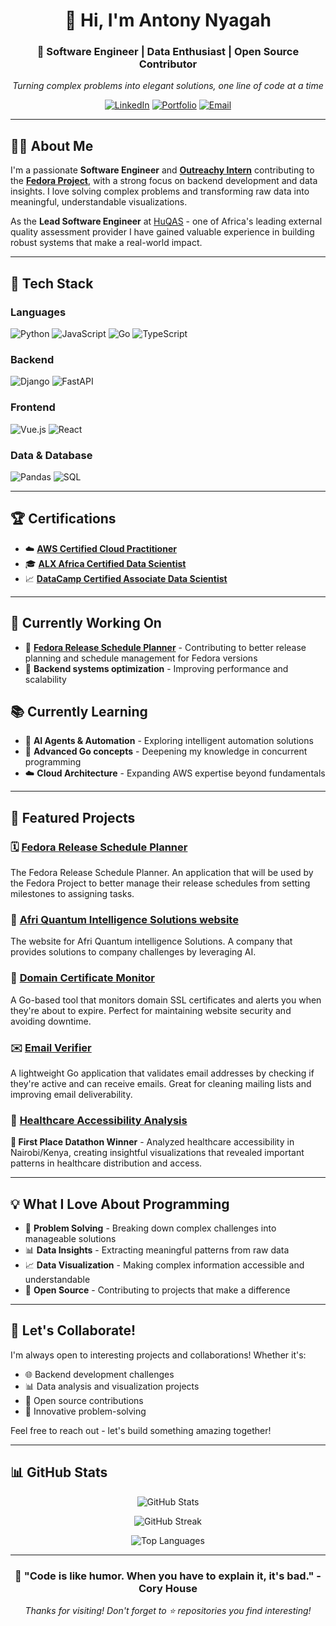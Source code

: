 <div align="center">
  
# 👋 Hi, I'm Antony Nyagah

### 🚀 Software Engineer | Data Enthusiast | Open Source Contributor
*Turning complex problems into elegant solutions, one line of code at a time*

[![LinkedIn](https://img.shields.io/badge/LinkedIn-0077B5?style=for-the-badge&logo=linkedin&logoColor=white)](https://www.linkedin.com/in/antony-nyagah/)
[![Portfolio](https://img.shields.io/badge/Portfolio-FFD700?style=for-the-badge&logo=firefox&logoColor=black)](https://tony-nyagah.github.io)
[![Email](https://img.shields.io/badge/Email-D14836?style=for-the-badge&logo=gmail&logoColor=white)](mailto:tony.m.nyagah@gmail.com)

</div>

---

## 🧑‍💻 About Me

I'm a passionate **Software Engineer** and [**Outreachy Intern**](https://www.outreachy.org/alums/2025-06/) contributing to the [**Fedora Project**](https://fedoraproject.org/), with a strong focus on backend development and data insights. I love solving complex problems and transforming raw data into meaningful, understandable visualizations.

As the **Lead Software Engineer** at [HuQAS](https://huqas.org/) - one of Africa's leading external quality assessment provider I have gained valuable experience in building robust systems that make a real-world impact.

---

## 🔧 Tech Stack

### Languages
![Python](https://img.shields.io/badge/Python-FFD43B?style=for-the-badge&logo=python&logoColor=black)
![JavaScript](https://img.shields.io/badge/JavaScript-F7DF1E?style=for-the-badge&logo=javascript&logoColor=black)
![Go](https://img.shields.io/badge/Go-00ADD8?style=for-the-badge&logo=go&logoColor=white)
![TypeScript](https://img.shields.io/badge/TypeScript-007ACC?style=for-the-badge&logo=typescript&logoColor=white)

### Backend
![Django](https://img.shields.io/badge/Django-092E20?style=for-the-badge&logo=django&logoColor=white)
![FastAPI](https://img.shields.io/badge/FastAPI-009688?style=for-the-badge&logo=fastapi&logoColor=white)

### Frontend
![Vue.js](https://img.shields.io/badge/Vue.js-4FC08D?style=for-the-badge&logo=vue.js&logoColor=white)
![React](https://img.shields.io/badge/React-20232A?style=for-the-badge&logo=react&logoColor=61DAFB)

### Data & Database
![Pandas](https://img.shields.io/badge/Pandas-150458?style=for-the-badge&logo=pandas&logoColor=white)
![SQL](https://img.shields.io/badge/SQL-CC2927?style=for-the-badge&logo=microsoft-sql-server&logoColor=white)

---

## 🏆 Certifications

* ☁️ **[AWS Certified Cloud Practitioner](https://www.credly.com/badges/9680beae-156a-4a7c-a5b6-1463f2134876)**
* 🎓 **[ALX Africa Certified Data Scientist](https://savanna.alxafrica.com/certificates/FmPCRYe89r)**
* 📈 **[DataCamp Certified Associate Data Scientist](https://www.datacamp.com/certificate/DSA0011358609209)**  

---

## 🚧 Currently Working On

- 🐧 [**Fedora Release Schedule Planner**](https://codeberg.org/fedora/release-schedule-planner) - Contributing to better release planning and schedule management for Fedora versions
- 🔧 **Backend systems optimization** - Improving performance and scalability

## 📚 Currently Learning

- 🤖 **AI Agents & Automation** - Exploring intelligent automation solutions
- 🦀 **Advanced Go concepts** - Deepening my knowledge in concurrent programming
- ☁️ **Cloud Architecture** - Expanding AWS expertise beyond fundamentals

---

## 🎯 Featured Projects

### 🗓️ [Fedora Release Schedule Planner](https://codeberg.org/fedora/release-schedule-planner)
The Fedora Release Schedule Planner. An application that will be used by the Fedora Project to better manage their release schedules from setting milestones to assigning tasks.

### 🔗 [Afri Quantum Intelligence Solutions website](https://aqis-eight.vercel.app/)
The website for Afri Quantum intelligence Solutions. A company that provides solutions to company challenges by leveraging AI.

### 🔐 [Domain Certificate Monitor](https://github.com/tony-nyagah/domain-monitor)
A Go-based tool that monitors domain SSL certificates and alerts you when they're about to expire. Perfect for maintaining website security and avoiding downtime.

### ✉️ [Email Verifier](https://github.com/tony-nyagah/simple-email-verifier)
A lightweight Go application that validates email addresses by checking if they're active and can receive emails. Great for cleaning mailing lists and improving email deliverability.

### 🏥 [Healthcare Accessibility Analysis](https://github.com/tony-nyagah/data-monday/tree/main/src/data_monday/healthcare-datathon)
**🥇 First Place Datathon Winner** - Analyzed healthcare accessibility in Nairobi/Kenya, creating insightful visualizations that revealed important patterns in healthcare distribution and access.

---

## 💡 What I Love About Programming

- 🧩 **Problem Solving** - Breaking down complex challenges into manageable solutions
- 📊 **Data Insights** - Extracting meaningful patterns from raw data
- 📈 **Data Visualization** - Making complex information accessible and understandable
- 🤝 **Open Source** - Contributing to projects that make a difference

---

## 🤝 Let's Collaborate!

I'm always open to interesting projects and collaborations! Whether it's:
- 🌐 Backend development challenges
- 📊 Data analysis and visualization projects  
- 🐧 Open source contributions
- 🚀 Innovative problem-solving

Feel free to reach out - let's build something amazing together!

---

## 📊 GitHub Stats

<div align="center">
  
![GitHub Stats](https://github-readme-stats.vercel.app/api?username=tony-nyagah&show_icons=true&theme=radical&bg_color=0d1117&title_color=FFD700&icon_color=FFD700&text_color=ffffff&border_color=FFD700)

![GitHub Streak](https://github-readme-streak-stats.herokuapp.com/?user=tony-nyagah&theme=radical&background=0d1117&stroke=FFD700&ring=FFD700&fire=FFD700&currStreakLabel=FFD700)

![Top Languages](https://github-readme-stats.vercel.app/api/top-langs/?username=tony-nyagah&layout=compact&theme=radical&bg_color=0d1117&title_color=FFD700&text_color=ffffff&border_color=FFD700)

</div>

---

<div align="center">
  
### 🌟 "Code is like humor. When you have to explain it, it's bad." - Cory House

*Thanks for visiting! Don't forget to ⭐ repositories you find interesting!*

</div>
